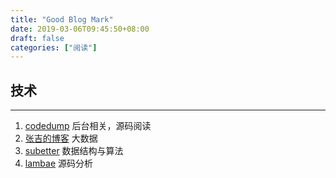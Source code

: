 ```yaml
---
title: "Good Blog Mark"
date: 2019-03-06T09:45:50+08:00
draft: false
categories: ["阅读"]
---
```


## 技术

***

1. [codedump](https://www.codedump.info/) 后台相关，源码阅读
2. [张吉的博客](http://shzhangji.com/cnblogs/) 大数据
3. [subetter](https://subetter.com/) 数据结构与算法
4. [lambae](https://lambdae.github.io/) 源码分析
